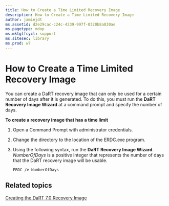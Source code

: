 ```yaml
---
title: How to Create a Time Limited Recovery Image
description: How to Create a Time Limited Recovery Image
author: jamiejdt
ms.assetid: d2e29cac-c24c-4239-997f-0320b8a830ae
ms.pagetype: mdop
ms.mktglfcycl: support
ms.sitesec: library
ms.prod: w7
---
```



# How to Create a Time Limited Recovery Image


You can create a DaRT recovery image that can only be used for a certain number of days after it is generated. To do this, you must run the **DaRT Recovery Image Wizard** at a command prompt and specify the number of days.

**To create a recovery image that has a time limit**

1.  Open a Command Prompt with administrator credentials.

2.  Change the directory to the location of the ERDC.exe program.

3.  Using the following syntax, run the **DaRT Recovery Image Wizard**. *NumberOfDays* is a positive integer that represents the number of days that the DaRT recovery image will be usable.

    ``` syntax
    ERDC /e NumberOfDays
    ```

## Related topics


[Creating the DaRT 7.0 Recovery Image](creating-the-dart-70-recovery-image-dart-7.md)

 

 





